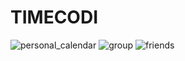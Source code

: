 # TIMECODI
![personal_calendar](https://github.com/hail2222/Capstone-Project/assets/76465265/947a31a5-bb7f-4d7d-8fa1-bec14149d721)
![group](https://github.com/hail2222/Capstone-Project/assets/76465265/b8122a04-a955-425e-b9ee-e31b3cda9e8f)
![friends](https://github.com/hail2222/Capstone-Project/assets/76465265/dbc255ac-7227-4bbb-8697-0c35393987d3)



